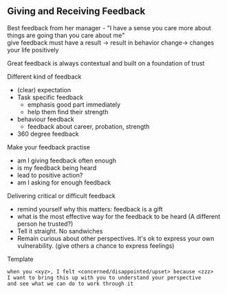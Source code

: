 ## Giving and Receiving Feedback

Best feedback from her manager - "I have a sense you care more about things are going than you care about me"  
give feedback must have a result -> result in behavior change-> changes your life positively  

Great feedback is always contextual and built on a foundation of trust  

Different kind of feedback
- (clear) expectation
- Task specific feedback
  + emphasis good part immediately
  + help them find their strength
- behaviour feedback
  + feedback about career, probation, strength
- 360 degree feedback

Make your feedback practise
- am I giving feedback often enough
- is my feedback being heard
- lead to positive action?
- am I asking for enough feedback


Delivering critical or difficult feedback
- remind yourself why this matters: feedback is a gift
- what is the most effective way for the feedback to be heard (A different person he trusted?)
- Tell it straight.  No sandwiches
- Remain curious about other perspectives.  It's ok to express your own vulnerability.  (give others a chance to express feelings)


Template
```
when you <xyz>, I felt <concerned/disappointed/upset> because <zzz>
I want to bring this up with you to understand your perspective
and see what we can do to work through it
```